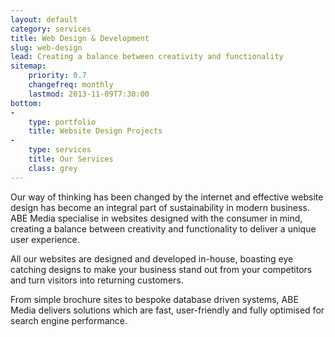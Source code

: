```yaml
---
layout: default
category: services
title: Web Design & Development
slug: web-design
lead: Creating a balance between creativity and functionality
sitemap:
    priority: 0.7
    changefreq: monthly
    lastmod: 2013-11-09T7:30:00
bottom:
-
    type: portfolio
    title: Website Design Projects
-
    type: services
    title: Our Services
    class: grey
---
```


Our way of thinking has been changed by the internet and effective website design has become an integral part of sustainability in modern business.
ABE Media specialise in websites designed with the consumer in mind, creating a balance between creativity and functionality to deliver a unique user experience.

All our websites are designed and developed in-house, boasting eye catching designs to make your business stand out from your competitors and turn visitors into returning customers.

From simple brochure sites to bespoke database driven systems, ABE Media delivers solutions which are fast, user-friendly and fully optimised for search engine performance.

